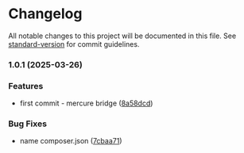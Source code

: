 # Changelog

All notable changes to this project will be documented in this file. See [standard-version](https://github.com/conventional-changelog/standard-version) for commit guidelines.

### 1.0.1 (2025-03-26)


### Features

* first commit - mercure bridge ([8a58dcd](https://github.com/K3Progetti/mercure-bridge-bundle/commit/8a58dcd478841f0c3c40e69651adf6748cf777a0))


### Bug Fixes

* name composer.json ([7cbaa71](https://github.com/K3Progetti/mercure-bridge-bundle/commit/7cbaa71d2ea9b8850806003dac75e31e66fad32d))
